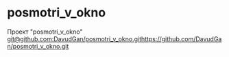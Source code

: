 # posmotri_v_okno
Проект "posmotri_v_okno"
[git@github.com:DavudGan/posmotri_v_okno.git](https://github.com/DavudGan/posmotri_v_okno.git)https://github.com/DavudGan/posmotri_v_okno.git
